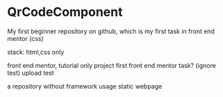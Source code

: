 # QrCodeComponent
My first beginner repository on github, which is my first task in front end mentor (css)

stack: html,css only

front end mentor, tutorial only project 
first front end mentor task?
(ignore test)
upload test

a repository without framework usage
static webpage
